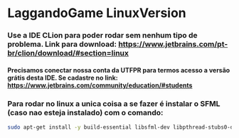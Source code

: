 # LaggandoGame LinuxVersion

### Use a IDE CLion para poder rodar sem nenhum tipo de problema. Link para download: https://www.jetbrains.com/pt-br/clion/download/#section=linux

#### Precisamos conectar nossa conta da UTFPR para termos acesso a versão grátis desta IDE. Se cadastre no link: https://www.jetbrains.com/community/education/#students

### Para rodar no linux a unica coisa a se fazer é instalar o SFML (caso nao esteja instalado) com o comando:

```bash
sudo apt-get install -y build-essential libsfml-dev libpthread-stubs0-dev
```